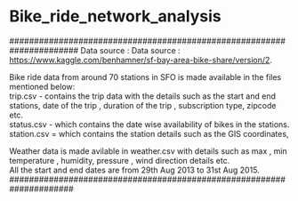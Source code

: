 # Bike_ride_network_analysis
######################################################################
Data source :  Data source : https://www.kaggle.com/benhamner/sf-bay-area-bike-share/version/2. 

Bike ride data from around 70 stations in SFO is made available in the files mentioned below:  
trip.csv - contains the trip data with the details such as the start and end stations, date of the trip , duration of the trip , subscription type, zipcode etc.    
status.csv - which contains the date wise availability of bikes in the stations.     
station.csv = which contains the station details such as the GIS coordinates, 
  
Weather data is made avilable in weather.csv with details such as max , min temperature , humidity, pressure , wind direction details etc.  
All the start and end dates are from 29th Aug 2013 to 31st Aug 2015.  
#####################################################################
